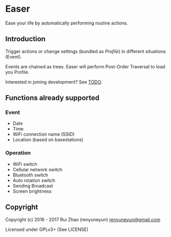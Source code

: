 Easer
=======
Ease your life by automatically performing routine actions.

Introduction
-----
Trigger actions or change settings (bundled as *Profile*) in different situations (Event).

Events are chained as trees. Easer will perform Post-Order Traversal to load you Profile.

Interested in joining development? See [TODO](TODO.en.md).

Functions already supported
--------
### Event
* Date
* Time
* WiFi connection name (SSID)
* Location (based on basestations)

### Operation
* WiFi switch
* Cellular network switch
* Bluetooth switch
* Auto rotation switch
* Sending Broadcast
* Screen brightness

Copyright
------
Copyright (c) 2016 - 2017 Rui Zhao (renyuneyun) <renyuneyun@gmail.com>

Licensed under GPLv3+ (See LICENSE)
